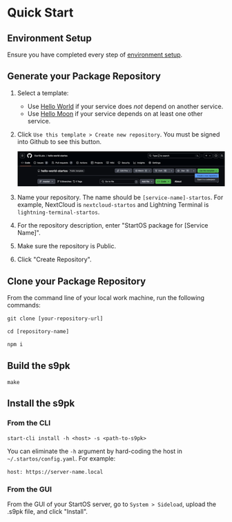 # Quick Start

## Environment Setup

Ensure you have completed every step of [environment setup](./environment-setup.md).

## Generate your Package Repository

1. Select a template:

   - Use [Hello World](https://github.com/Start9Labs/hello-world-startos) if your service does _not_ depend on another service.
   - Use [Hello Moon](https://github.com/Start9Labs/hello-moon-startos) if your service depends on at least one other service.

1. Click `Use this template > Create new repository`. You must be signed into Github to see this button.

   ![use Github template](./assets/use-github-template.png)

1. Name your repository. The name should be `[service-name]-startos`. For example, NextCloud is `nextcloud-startos` and Lightning Terminal is `lightning-terminal-startos`.

1. For the repository description, enter "StartOS package for [Service Name]".

1. Make sure the repository is Public.

1. Click "Create Repository".

## Clone your Package Repository

From the command line of your local work machine, run the following commands:

```
git clone [your-repository-url]
```

```
cd [repository-name]
```

```
npm i
```

## Build the s9pk

    make

## Install the s9pk

### From the CLI

```
start-cli install -h <host> -s <path-to-s9pk>
```

You can eliminate the `-h` argument by hard-coding the host in `~/.startos/config.yaml`. For example:

```
host: https://server-name.local
```

### From the GUI

From the GUI of your StartOS server, go to `System > Sideload`, upload the .s9pk file, and click "Install".

